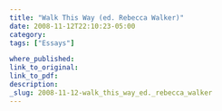 ```yaml
---
title: "Walk This Way (ed. Rebecca Walker)"
date: 2008-11-12T22:10:23-05:00
category: 
tags: ["Essays"]

where_published:
link_to_original:
link_to_pdf:
description:
_slug: 2008-11-12-walk_this_way_ed._rebecca_walker
---
```


